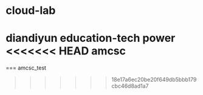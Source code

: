 cloud-lab
=========

diandiyun education-tech power
<<<<<<< HEAD
amcsc
=======

===
amcsc_test
>>>>>>> 18e17a6ec20be20f649db5bbb179cbc46d8ad1a7
